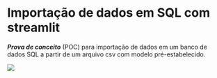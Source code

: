 # Importação de dados em SQL com streamlit 

**_Prova de conceito_** (POC) para importação de dados em um banco de dados SQL a partir de um arquivo csv com modelo pré-estabelecido.
 
 ![](https://github.com/pcosta21/data-import-with-streamlit-and-sql/blob/master/images/import_example.gif?raw=true)
